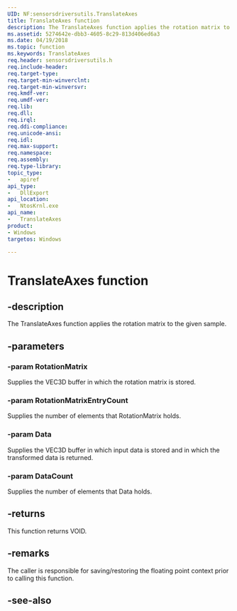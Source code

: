 ```yaml
---
UID: NF:sensorsdriversutils.TranslateAxes
title: TranslateAxes function
description: The TranslateAxes function applies the rotation matrix to the given sample.
ms.assetid: 5274642e-dbb3-4605-8c29-813d406ed6a3
ms.date: 04/19/2018
ms.topic: function
ms.keywords: TranslateAxes
req.header: sensorsdriversutils.h
req.include-header:
req.target-type:
req.target-min-winverclnt:
req.target-min-winversvr:
req.kmdf-ver:
req.umdf-ver:
req.lib:
req.dll:
req.irql:
req.ddi-compliance:
req.unicode-ansi:
req.idl:
req.max-support:
req.namespace:
req.assembly:
req.type-library:
topic_type:
-	apiref
api_type:
-	DllExport
api_location:
-	NtosKrnl.exe
api_name:
-	TranslateAxes
product: 
- Windows
targetos: Windows

---
```


# TranslateAxes function


## -description

The TranslateAxes function applies the rotation matrix to the given sample.

## -parameters

### -param RotationMatrix

Supplies the VEC3D buffer in which the rotation matrix is stored.

### -param RotationMatrixEntryCount

Supplies the number of elements that RotationMatrix holds.

### -param Data

Supplies the VEC3D buffer in which input data is stored and in which the transformed data is returned.

### -param DataCount

Supplies the number of elements that Data holds.

## -returns

This function returns VOID.

## -remarks

The caller is responsible for saving/restoring the floating point context prior to calling this function.

## -see-also
